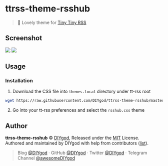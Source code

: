 # ttrss-theme-rsshub

> 🍰 Lovely theme for [Tiny Tiny RSS](https://tt-rss.org/)

## Screenshot

![](https://i.loli.net/2019/05/03/5ccc64b37e910.jpg)
![](https://i.loli.net/2019/05/03/5ccc64b3ba567.jpg)

## Usage

### Installation

1. Download the CSS file into `themes.local` directory under tt-rss root

```sh
wget https://raw.githubusercontent.com/DIYgod/ttrss-theme-rsshub/master/dist/rsshub.css
```

2. Go into your tt-rss preferences and select the `rsshub.css` theme

## Author

**ttrss-theme-rsshub** © [DIYgod](https://github.com/DIYgod), Released under the [MIT](./LICENSE) License.<br>
Authored and maintained by DIYgod with help from contributors ([list](https://github.com/DIYgod/ttrss-theme-rsshub/contributors)).

> Blog [@DIYgod](https://diygod.me) · GitHub [@DIYgod](https://github.com/DIYgod) · Twitter [@DIYgod](https://twitter.com/DIYgod) · Telegram Channel [@awesomeDIYgod](https://t.me/awesomeDIYgod)
